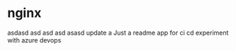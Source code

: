 # nginx
 asdasd asd asd asd asasd update a
Just a readme app  for ci cd experiment with azure devops
